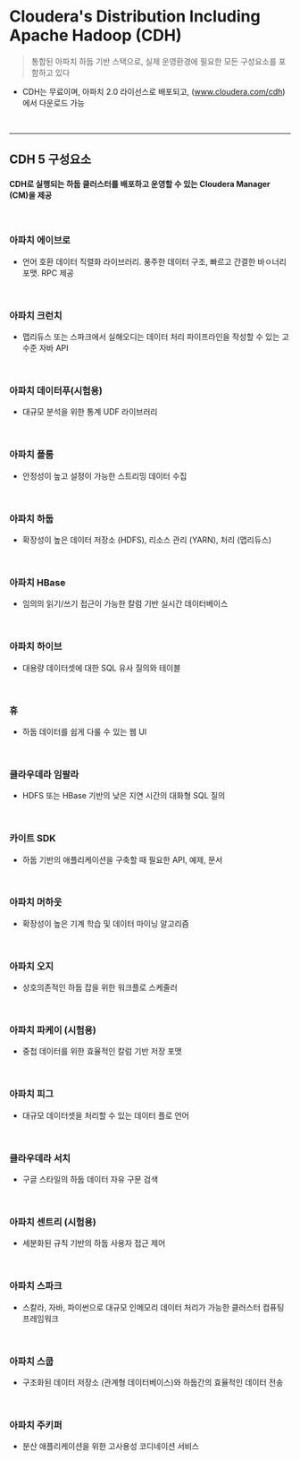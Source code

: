# Cloudera's Distribution Including Apache Hadoop (CDH)
> 통합된 아파치 하둡 기반 스택으로, 실제 운영환경에 필요한 모든 구성요소를 포함하고 있다
* CDH는 무료이며, 아파치 2.0 라이선스로 배포되고, (www.cloudera.com/cdh) 에서 다운로드 가능

<br>
<hr>

## CDH 5 구성요소
#### CDH로 실행되는 하둡 클러스터를 배포하고 운영할 수 있는 Cloudera Manager (CM)을 제공

<br>

### 아파치 에이브로
* 언어 호환 데이터 직렬화 라이브러리. 풍주한 데이터 구조, 빠르고 간결한 바ㅇ너리 포맷. RPC 제공 

<br>

### 아파치 크런치
* 맵리듀스 또는 스파크에서 실해오디는 데이터 처리 파이프라인을 작성할 수 있는 고수준 자바 API

<br>

### 아파치 데이터푸(시험용)
* 대규모 분석을 위한 통계 UDF 라이브러리

<br>

### 아파치 플룸
* 안정성이 높고 설정이 가능한 스트리밍 데이터 수집

<br>

### 아파치 하둡
* 확장성이 높은 데이터 저장소 (HDFS), 리소스 관리 (YARN), 처리 (맵리듀스)

<br>

### 아파치 HBase
* 임의의 읽기/쓰기 접근이 가능한 칼럼 기반 실시간 데이터베이스

<br>

### 아파치 하이브
* 대용량 데이터셋에 대한 SQL 유사 질의와 테이블

<br>

### 휴
* 하둡 데이터를 쉽게 다룰 수 있는 웹 UI

<br>

### 클라우데라 임팔라
* HDFS 또는 HBase 기반의 낮은 지연 시간의 대화형 SQL 질의

<br>

### 카이트 SDK
* 하둡 기반의 애플리케이션을 구축할 때 필요한 API, 예제, 문서

<br>

### 아파치 머하웃
* 확장성이 높은 기계 학습 및 데이터 마이닝 알고리즘

<br>

### 아파치 오지
* 상호의존적인 하둡 잡을 위한 워크플로 스케줄러

<br>

### 아파치 파케이 (시험용)
* 중첩 데이터를 위한 효율적인 칼럼 기반 저장 포맷

<br>

### 아파치 피그
* 대규모 데이터셋을 처리할 수 있는 데이터 플로 언어

<br>

### 클라우데라 서치
* 구글 스타일의 하둡 데이터 자유 구문 검색

<br>

### 아파치 센트리 (시험용)
* 세분화된 규칙 기반의 하둡 사용자 접근 제어

<br>

### 아파치 스파크
* 스칼라, 자바, 파이썬으로 대규모 인메모리 데이터 처리가 가능한 클러스터 컴퓨팅 프레임워크

<br>

### 아파치 스쿱
* 구조화된 데이터 저장소 (관계형 데이터베이스)와 하둡간의 효율적인 데이터 전송

<br>

### 아파치 주키퍼
* 분산 애플리케이션을 위한 고사용성 코디네이션 서비스

